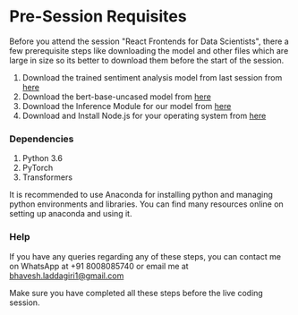 # Pre-Session Requisites

Before you attend the session "React Frontends for Data Scientists", there a few prerequisite steps like downloading the model and other files which are large in size so its better to download them before the start of the session.

1. Download the trained sentiment analysis model from last session from [here](https://gradient-fire.s3.amazonaws.com/inference.pth)
2. Download the bert-base-uncased model from [here](https://gradient-fire.s3.amazonaws.com/bert-base-uncased.rar)
3. Download the Inference Module for our model from [here](https://gradient-fire.s3.amazonaws.com/inference.py)
4. Download and Install Node.js for your operating system from [here](https://nodejs.org/en/download/)

### Dependencies

1. Python 3.6
2. PyTorch
3. Transformers

It is recommended to use Anaconda for installing python and managing python environments and libraries. You can find many resources online on setting up anaconda and using it.

### Help

If you have any queries regarding any of these steps, you can contact me on WhatsApp at +91 8008085740 or email me at bhavesh.laddagiri1@gmail.com

Make sure you have completed all these steps before the live coding session.
